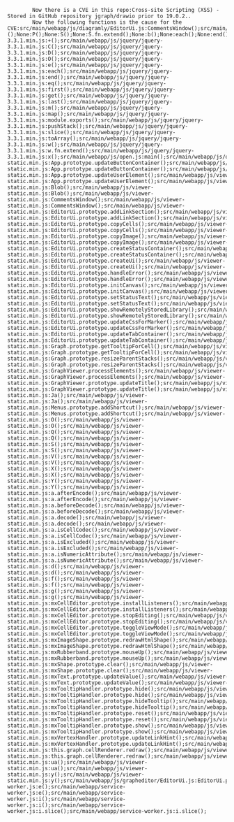 
            Now there is a CVE in this repo:Cross-site Scripting (XSS) - Stored in GitHub repository jgraph/drawio prior to 19.0.2..
            Now the following functions is the cause for the CVE:src/main/webapp/js/diagramly/EditorUi.js:CommentsWindow();src/main/webapp/js/diagramly/EditorUi.js:CommentsWindow();src/main/webapp/js/diagramly/EditorUi.js:EditorUi.prototype.addLinkSection();src/main/webapp/js/diagramly/EditorUi.js:EditorUi.prototype.addLinkSection();src/main/webapp/js/diagramly/EditorUi.js:EditorUi.prototype.copyCells();src/main/webapp/js/diagramly/EditorUi.js:EditorUi.prototype.copyCells();src/main/webapp/js/diagramly/EditorUi.js:EditorUi.prototype.handleError();src/main/webapp/js/diagramly/EditorUi.js:EditorUi.prototype.handleError();src/main/webapp/js/diagramly/EditorUi.js:EditorUi.prototype.showRemotelyStoredLibrary();src/main/webapp/js/diagramly/EditorUi.js:EditorUi.prototype.showRemotelyStoredLibrary();src/main/webapp/js/diagramly/EditorUi.js:addComment();src/main/webapp/js/diagramly/EditorUi.js:addComment();src/main/webapp/js/diagramly/EditorUi.js:doToggle();src/main/webapp/js/diagramly/EditorUi.js:doToggle();src/main/webapp/js/diagramly/EditorUi.js:editComment();src/main/webapp/js/diagramly/EditorUi.js:editComment();src/main/webapp/js/diagramly/EditorUi.js:fillUsersSelect();src/main/webapp/js/diagramly/EditorUi.js:fillUsersSelect();src/main/webapp/js/diagramly/EditorUi.js:toggleResolve();src/main/webapp/js/diagramly/EditorUi.js:toggleResolve();src/main/webapp/js/diagramly/EditorUi.js:updateLinkColor();src/main/webapp/js/diagramly/EditorUi.js:updateLinkColor();src/main/webapp/js/diagramly/EditorUi.js:writeCommentDate();src/main/webapp/js/diagramly/EditorUi.js:writeCommentDate();src/main/webapp/js/onedrive/mxODPicker.js:renderBreadcrumb();src/main/webapp/js/onedrive/mxODPicker.js:renderBreadcrumb();src/main/webapp/js/onedrive/mxODPicker.js:renderFile();src/main/webapp/js/onedrive/mxODPicker.js:renderFile();src/main/webapp/js/onedrive/mxODPicker.js:showRenderMsg();src/main/webapp/js/onedrive/mxODPicker.js:showRenderMsg();src/main/webapp/js/diagramly/App.js:App.prototype.descriptorChanged();src/main/webapp/js/diagramly/App.js:App.prototype.descriptorChanged();src/main/webapp/js/diagramly/App.js:App.prototype.updateUserElement();src/main/webapp/js/diagramly/App.js:App.prototype.updateUserElement();src/main/webapp/js/grapheditor/Format.js:BaseFormatPanel.prototype.createColorOption();src/main/webapp/js/grapheditor/Format.js:BaseFormatPanel.prototype.createColorOption();src/main/webapp/js/grapheditor/Format.js:Format.prototype.clear();src/main/webapp/js/grapheditor/Format.js:Format.prototype.clear();src/main/webapp/js/grapheditor/Format.js:StyleFormatPanel.prototype.addEffects();src/main/webapp/js/grapheditor/Format.js:StyleFormatPanel.prototype.addEffects();src/main/webapp/js/grapheditor/Format.js:apply();src/main/webapp/js/grapheditor/Format.js:apply();src/main/webapp/plugins/tags.js:HiddenTagsWindow();src/main/webapp/plugins/tags.js:HiddenTagsWindow();src/main/webapp/plugins/tags.js:updateSelectedTags();src/main/webapp/plugins/tags.js:updateSelectedTags();src/main/webapp/js/diagramly/sidebar/Sidebar.js:Sidebar.prototype.initPalettes();src/main/webapp/js/diagramly/sidebar/Sidebar.js:Sidebar.prototype.initPalettes();src/main/webapp/js/diagramly/Minimal.js:App.prototype.updateButtonContainer();src/main/webapp/js/diagramly/Minimal.js:App.prototype.updateButtonContainer();src/main/webapp/js/diagramly/Minimal.js:App.prototype.updateUserElement();src/main/webapp/js/diagramly/Minimal.js:App.prototype.updateUserElement();src/main/webapp/js/diagramly/Minimal.js:addMenu();src/main/webapp/js/diagramly/Minimal.js:addMenu();src/main/webapp/js/diagramly/Minimal.js:updatePageName();src/main/webapp/js/diagramly/Minimal.js:updatePageName();None:+();None:P();None:S();None:S.fn.extend();None:b();None:each();None:end();None:eq();None:even();None:first();None:g();None:get();None:j();None:last();None:m();None:map();None:module.exports();None:odd();None:p();None:pushStack();None:slice();None:toArray();None:w();None:x();src/main/webapp/plugins/props.js:cellClicked();src/main/webapp/plugins/props.js:cellClicked();src/main/webapp/js/grapheditor/Sidebar.js:Sidebar.prototype.createTooltip();src/main/webapp/js/grapheditor/Sidebar.js:Sidebar.prototype.createTooltip();src/main/webapp/js/grapheditor/Sidebar.js:Sidebar.prototype.refresh();src/main/webapp/js/grapheditor/Sidebar.js:Sidebar.prototype.refresh();src/main/webapp/js/integrate.min.js:A();src/main/webapp/js/integrate.min.js:A();src/main/webapp/js/integrate.min.js:A();src/main/webapp/js/integrate.min.js:A();src/main/webapp/js/integrate.min.js:A();src/main/webapp/js/integrate.min.js:A();src/main/webapp/js/integrate.min.js:App.prototype.descriptorChanged();src/main/webapp/js/integrate.min.js:App.prototype.descriptorChanged();src/main/webapp/js/integrate.min.js:App.prototype.updateButtonContainer();src/main/webapp/js/integrate.min.js:App.prototype.updateButtonContainer();src/main/webapp/js/integrate.min.js:App.prototype.updateUserElement();src/main/webapp/js/integrate.min.js:App.prototype.updateUserElement();src/main/webapp/js/integrate.min.js:AspectDialog.prototype.createPageItem();src/main/webapp/js/integrate.min.js:AspectDialog.prototype.createPageItem();src/main/webapp/js/integrate.min.js:B();src/main/webapp/js/integrate.min.js:B();src/main/webapp/js/integrate.min.js:BaseFormatPanel.prototype.createColorOption();src/main/webapp/js/integrate.min.js:BaseFormatPanel.prototype.createColorOption();src/main/webapp/js/integrate.min.js:Blob();src/main/webapp/js/integrate.min.js:Blob();src/main/webapp/js/integrate.min.js:C();src/main/webapp/js/integrate.min.js:C();src/main/webapp/js/integrate.min.js:C();src/main/webapp/js/integrate.min.js:C();src/main/webapp/js/integrate.min.js:CommentsWindow();src/main/webapp/js/integrate.min.js:CommentsWindow();src/main/webapp/js/integrate.min.js:D();src/main/webapp/js/integrate.min.js:D();src/main/webapp/js/integrate.min.js:DraftDialog();src/main/webapp/js/integrate.min.js:DraftDialog();src/main/webapp/js/integrate.min.js:E();src/main/webapp/js/integrate.min.js:E();src/main/webapp/js/integrate.min.js:Editor.isDarkMode();src/main/webapp/js/integrate.min.js:Editor.isDarkMode();src/main/webapp/js/integrate.min.js:EditorUi.prototype.addLinkSection();src/main/webapp/js/integrate.min.js:EditorUi.prototype.addLinkSection();src/main/webapp/js/integrate.min.js:EditorUi.prototype.copyCells();src/main/webapp/js/integrate.min.js:EditorUi.prototype.copyCells();src/main/webapp/js/integrate.min.js:EditorUi.prototype.copyImage();src/main/webapp/js/integrate.min.js:EditorUi.prototype.copyImage();src/main/webapp/js/integrate.min.js:EditorUi.prototype.createKeyHandler();src/main/webapp/js/integrate.min.js:EditorUi.prototype.createKeyHandler();src/main/webapp/js/integrate.min.js:EditorUi.prototype.createShapePicker();src/main/webapp/js/integrate.min.js:EditorUi.prototype.createShapePicker();src/main/webapp/js/integrate.min.js:EditorUi.prototype.createStatusContainer();src/main/webapp/js/integrate.min.js:EditorUi.prototype.createStatusContainer();src/main/webapp/js/integrate.min.js:EditorUi.prototype.createUi();src/main/webapp/js/integrate.min.js:EditorUi.prototype.createUi();src/main/webapp/js/integrate.min.js:EditorUi.prototype.handleError();src/main/webapp/js/integrate.min.js:EditorUi.prototype.handleError();src/main/webapp/js/integrate.min.js:EditorUi.prototype.initCanvas();src/main/webapp/js/integrate.min.js:EditorUi.prototype.initCanvas();src/main/webapp/js/integrate.min.js:EditorUi.prototype.initSelectionState();src/main/webapp/js/integrate.min.js:EditorUi.prototype.initSelectionState();src/main/webapp/js/integrate.min.js:EditorUi.prototype.setStatusText();src/main/webapp/js/integrate.min.js:EditorUi.prototype.setStatusText();src/main/webapp/js/integrate.min.js:EditorUi.prototype.showRemotelyStoredLibrary();src/main/webapp/js/integrate.min.js:EditorUi.prototype.showRemotelyStoredLibrary();src/main/webapp/js/integrate.min.js:EditorUi.prototype.updateCssForMarker();src/main/webapp/js/integrate.min.js:EditorUi.prototype.updateCssForMarker();src/main/webapp/js/integrate.min.js:EditorUi.prototype.updateTabContainer();src/main/webapp/js/integrate.min.js:EditorUi.prototype.updateTabContainer();src/main/webapp/js/integrate.min.js:F();src/main/webapp/js/integrate.min.js:F();src/main/webapp/js/integrate.min.js:F();src/main/webapp/js/integrate.min.js:F();src/main/webapp/js/integrate.min.js:Fa();src/main/webapp/js/integrate.min.js:Fa();src/main/webapp/js/integrate.min.js:Format.prototype.clear();src/main/webapp/js/integrate.min.js:Format.prototype.clear();src/main/webapp/js/integrate.min.js:Format.prototype.init();src/main/webapp/js/integrate.min.js:Format.prototype.init();src/main/webapp/js/integrate.min.js:Format.prototype.refresh();src/main/webapp/js/integrate.min.js:Format.prototype.refresh();src/main/webapp/js/integrate.min.js:FreehandWindow();src/main/webapp/js/integrate.min.js:FreehandWindow();src/main/webapp/js/integrate.min.js:Graph.prototype.createTagsDialog();src/main/webapp/js/integrate.min.js:Graph.prototype.createTagsDialog();src/main/webapp/js/integrate.min.js:Graph.prototype.getTooltipForCell();src/main/webapp/js/integrate.min.js:Graph.prototype.getTooltipForCell();src/main/webapp/js/integrate.min.js:Graph.prototype.resizeParentStacks();src/main/webapp/js/integrate.min.js:Graph.prototype.resizeParentStacks();src/main/webapp/js/integrate.min.js:H();src/main/webapp/js/integrate.min.js:H();src/main/webapp/js/integrate.min.js:J();src/main/webapp/js/integrate.min.js:J();src/main/webapp/js/integrate.min.js:Menus.prototype.addInsertTableItem();src/main/webapp/js/integrate.min.js:Menus.prototype.addInsertTableItem();src/main/webapp/js/integrate.min.js:Menus.prototype.addShortcut();src/main/webapp/js/integrate.min.js:Menus.prototype.addShortcut();src/main/webapp/js/integrate.min.js:P();src/main/webapp/js/integrate.min.js:P();src/main/webapp/js/integrate.min.js:P();src/main/webapp/js/integrate.min.js:P();src/main/webapp/js/integrate.min.js:P();src/main/webapp/js/integrate.min.js:P();src/main/webapp/js/integrate.min.js:PluginsDialog();src/main/webapp/js/integrate.min.js:PluginsDialog();src/main/webapp/js/integrate.min.js:Q();src/main/webapp/js/integrate.min.js:Q();src/main/webapp/js/integrate.min.js:Q();src/main/webapp/js/integrate.min.js:Q();src/main/webapp/js/integrate.min.js:R();src/main/webapp/js/integrate.min.js:R();src/main/webapp/js/integrate.min.js:S();src/main/webapp/js/integrate.min.js:S();src/main/webapp/js/integrate.min.js:S();src/main/webapp/js/integrate.min.js:S();src/main/webapp/js/integrate.min.js:S.getModel();src/main/webapp/js/integrate.min.js:S.getModel();src/main/webapp/js/integrate.min.js:Sidebar.prototype.initPalettes();src/main/webapp/js/integrate.min.js:Sidebar.prototype.initPalettes();src/main/webapp/js/integrate.min.js:Sidebar.prototype.refresh();src/main/webapp/js/integrate.min.js:Sidebar.prototype.refresh();src/main/webapp/js/integrate.min.js:StyleFormatPanel.prototype.addEffects();src/main/webapp/js/integrate.min.js:StyleFormatPanel.prototype.addEffects();src/main/webapp/js/integrate.min.js:Toolbar.prototype.addDropDownArrow();src/main/webapp/js/integrate.min.js:Toolbar.prototype.addDropDownArrow();src/main/webapp/js/integrate.min.js:Toolbar.prototype.createTextToolbar();src/main/webapp/js/integrate.min.js:Toolbar.prototype.createTextToolbar();src/main/webapp/js/integrate.min.js:Toolbar.prototype.setFontName();src/main/webapp/js/integrate.min.js:Toolbar.prototype.setFontName();src/main/webapp/js/integrate.min.js:Toolbar.prototype.setFontSize();src/main/webapp/js/integrate.min.js:Toolbar.prototype.setFontSize();src/main/webapp/js/integrate.min.js:V();src/main/webapp/js/integrate.min.js:V();src/main/webapp/js/integrate.min.js:W();src/main/webapp/js/integrate.min.js:W();src/main/webapp/js/integrate.min.js:a.afterEncode();src/main/webapp/js/integrate.min.js:a.afterEncode();src/main/webapp/js/integrate.min.js:a.beforeDecode();src/main/webapp/js/integrate.min.js:a.beforeDecode();src/main/webapp/js/integrate.min.js:a.decode();src/main/webapp/js/integrate.min.js:a.decode();src/main/webapp/js/integrate.min.js:a.isCellCodec();src/main/webapp/js/integrate.min.js:a.isCellCodec();src/main/webapp/js/integrate.min.js:a.isExcluded();src/main/webapp/js/integrate.min.js:a.isExcluded();src/main/webapp/js/integrate.min.js:a.isNumericAttribute();src/main/webapp/js/integrate.min.js:a.isNumericAttribute();src/main/webapp/js/integrate.min.js:aa();src/main/webapp/js/integrate.min.js:aa();src/main/webapp/js/integrate.min.js:b();src/main/webapp/js/integrate.min.js:b();src/main/webapp/js/integrate.min.js:b.beforeDecode();src/main/webapp/js/integrate.min.js:b.beforeDecode();src/main/webapp/js/integrate.min.js:b.getResource();src/main/webapp/js/integrate.min.js:b.getResource();src/main/webapp/js/integrate.min.js:c();src/main/webapp/js/integrate.min.js:c();src/main/webapp/js/integrate.min.js:ca();src/main/webapp/js/integrate.min.js:ca();src/main/webapp/js/integrate.min.js:e();src/main/webapp/js/integrate.min.js:e();src/main/webapp/js/integrate.min.js:e();src/main/webapp/js/integrate.min.js:e();src/main/webapp/js/integrate.min.js:ea();src/main/webapp/js/integrate.min.js:ea();src/main/webapp/js/integrate.min.js:g();src/main/webapp/js/integrate.min.js:g();src/main/webapp/js/integrate.min.js:ha.getAttribute();src/main/webapp/js/integrate.min.js:ha.getAttribute();src/main/webapp/js/integrate.min.js:ha.getAttribute();src/main/webapp/js/integrate.min.js:ha.getAttribute();src/main/webapp/js/integrate.min.js:ja();src/main/webapp/js/integrate.min.js:ja();src/main/webapp/js/integrate.min.js:ma();src/main/webapp/js/integrate.min.js:ma();src/main/webapp/js/integrate.min.js:mxCellEditor.prototype.installListeners();src/main/webapp/js/integrate.min.js:mxCellEditor.prototype.installListeners();src/main/webapp/js/integrate.min.js:mxCellEditor.prototype.stopEditing();src/main/webapp/js/integrate.min.js:mxCellEditor.prototype.stopEditing();src/main/webapp/js/integrate.min.js:mxCellEditor.prototype.toggleViewMode();src/main/webapp/js/integrate.min.js:mxCellEditor.prototype.toggleViewMode();src/main/webapp/js/integrate.min.js:mxImageShape.prototype.redrawHtmlShape();src/main/webapp/js/integrate.min.js:mxImageShape.prototype.redrawHtmlShape();src/main/webapp/js/integrate.min.js:mxShape.prototype.clear();src/main/webapp/js/integrate.min.js:mxShape.prototype.clear();src/main/webapp/js/integrate.min.js:mxText.prototype.redraw();src/main/webapp/js/integrate.min.js:mxText.prototype.redraw();src/main/webapp/js/integrate.min.js:mxText.prototype.updateValue();src/main/webapp/js/integrate.min.js:mxText.prototype.updateValue();src/main/webapp/js/integrate.min.js:mxTooltipHandler.prototype.hide();src/main/webapp/js/integrate.min.js:mxTooltipHandler.prototype.hide();src/main/webapp/js/integrate.min.js:mxTooltipHandler.prototype.hideTooltip();src/main/webapp/js/integrate.min.js:mxTooltipHandler.prototype.hideTooltip();src/main/webapp/js/integrate.min.js:mxTooltipHandler.prototype.reset();src/main/webapp/js/integrate.min.js:mxTooltipHandler.prototype.reset();src/main/webapp/js/integrate.min.js:mxTooltipHandler.prototype.show();src/main/webapp/js/integrate.min.js:mxTooltipHandler.prototype.show();src/main/webapp/js/integrate.min.js:mxVertexHandler.prototype.updateLinkHint();src/main/webapp/js/integrate.min.js:mxVertexHandler.prototype.updateLinkHint();src/main/webapp/js/integrate.min.js:n();src/main/webapp/js/integrate.min.js:n();src/main/webapp/js/integrate.min.js:p();src/main/webapp/js/integrate.min.js:p();src/main/webapp/js/integrate.min.js:q();src/main/webapp/js/integrate.min.js:q();src/main/webapp/js/integrate.min.js:q();src/main/webapp/js/integrate.min.js:q();src/main/webapp/js/integrate.min.js:sa();src/main/webapp/js/integrate.min.js:sa();src/main/webapp/js/integrate.min.js:t();src/main/webapp/js/integrate.min.js:t();src/main/webapp/js/integrate.min.js:ta();src/main/webapp/js/integrate.min.js:ta();src/main/webapp/js/integrate.min.js:ta();src/main/webapp/js/integrate.min.js:ta();src/main/webapp/js/integrate.min.js:this.graph.cellRenderer.redraw();src/main/webapp/js/integrate.min.js:this.graph.cellRenderer.redraw();src/main/webapp/js/integrate.min.js:this.init();src/main/webapp/js/integrate.min.js:this.init();src/main/webapp/js/integrate.min.js:ya();src/main/webapp/js/integrate.min.js:ya();src/main/webapp/plugins/tickets.js:configure();src/main/webapp/plugins/tickets.js:configure();src/main/webapp/js/diagramly/Dialogs.js:AspectDialog.prototype.createPageItem();src/main/webapp/js/diagramly/Dialogs.js:AspectDialog.prototype.createPageItem();src/main/webapp/js/diagramly/Dialogs.js:DraftDialog();src/main/webapp/js/diagramly/Dialogs.js:DraftDialog();src/main/webapp/js/diagramly/Dialogs.js:Editor.isDarkMode();src/main/webapp/js/diagramly/Dialogs.js:Editor.isDarkMode();src/main/webapp/js/diagramly/Dialogs.js:FreehandWindow();src/main/webapp/js/diagramly/Dialogs.js:FreehandWindow();src/main/webapp/js/diagramly/Dialogs.js:PluginsDialog();src/main/webapp/js/diagramly/Dialogs.js:PluginsDialog();src/main/webapp/js/diagramly/Dialogs.js:addEntryHandler();src/main/webapp/js/diagramly/Dialogs.js:addEntryHandler();src/main/webapp/js/diagramly/Dialogs.js:callback2();src/main/webapp/js/diagramly/Dialogs.js:callback2();src/main/webapp/js/diagramly/Dialogs.js:doSearch();src/main/webapp/js/diagramly/Dialogs.js:doSearch();src/main/webapp/js/diagramly/Dialogs.js:editorUi.getResource();src/main/webapp/js/diagramly/Dialogs.js:editorUi.getResource();src/main/webapp/js/diagramly/Dialogs.js:fillDiagramsList();src/main/webapp/js/diagramly/Dialogs.js:fillDiagramsList();src/main/webapp/js/diagramly/Dialogs.js:filterTemplates();src/main/webapp/js/diagramly/Dialogs.js:filterTemplates();src/main/webapp/js/diagramly/Dialogs.js:getExtTemplates();src/main/webapp/js/diagramly/Dialogs.js:getExtTemplates();src/main/webapp/js/diagramly/Dialogs.js:getRecentDocs();src/main/webapp/js/diagramly/Dialogs.js:getRecentDocs();src/main/webapp/js/diagramly/Dialogs.js:initUi();src/main/webapp/js/diagramly/Dialogs.js:initUi();src/main/webapp/js/diagramly/Dialogs.js:itemClicked();src/main/webapp/js/diagramly/Dialogs.js:itemClicked();src/main/webapp/js/diagramly/Dialogs.js:node.getAttribute();src/main/webapp/js/diagramly/Dialogs.js:node.getAttribute();src/main/webapp/js/diagramly/Dialogs.js:refresh();src/main/webapp/js/diagramly/Dialogs.js:refresh();src/main/webapp/js/diagramly/Dialogs.js:search();src/main/webapp/js/diagramly/Dialogs.js:search();src/main/webapp/js/diagramly/Dialogs.js:startEditing();src/main/webapp/js/diagramly/Dialogs.js:startEditing();src/main/webapp/js/diagramly/Dialogs.js:this.init();src/main/webapp/js/diagramly/Dialogs.js:this.init();src/main/webapp/js/diagramly/Dialogs.js:updateGraph();src/main/webapp/js/diagramly/Dialogs.js:updateGraph();src/main/webapp/js/diagramly/Dialogs.js:updateLabel();src/main/webapp/js/diagramly/Dialogs.js:updateLabel();src/main/webapp/js/grapheditor/Toolbar.js:Toolbar.prototype.createTextToolbar();src/main/webapp/js/grapheditor/Toolbar.js:Toolbar.prototype.createTextToolbar();src/main/webapp/js/grapheditor/Toolbar.js:Toolbar.prototype.setFontName();src/main/webapp/js/grapheditor/Toolbar.js:Toolbar.prototype.setFontName();src/main/webapp/js/grapheditor/Toolbar.js:Toolbar.prototype.setFontSize();src/main/webapp/js/grapheditor/Toolbar.js:Toolbar.prototype.setFontSize();src/main/webapp/js/viewer.min.js:App.prototype.updateButtonContainer();src/main/webapp/js/viewer.min.js:App.prototype.updateButtonContainer();src/main/webapp/js/viewer.min.js:App.prototype.updateUserElement();src/main/webapp/js/viewer.min.js:App.prototype.updateUserElement();src/main/webapp/js/viewer.min.js:Blob();src/main/webapp/js/viewer.min.js:Blob();src/main/webapp/js/viewer.min.js:CommentsWindow();src/main/webapp/js/viewer.min.js:CommentsWindow();src/main/webapp/js/viewer.min.js:EditorUi.prototype.addLinkSection();src/main/webapp/js/viewer.min.js:EditorUi.prototype.addLinkSection();src/main/webapp/js/viewer.min.js:EditorUi.prototype.copyCells();src/main/webapp/js/viewer.min.js:EditorUi.prototype.copyCells();src/main/webapp/js/viewer.min.js:EditorUi.prototype.copyImage();src/main/webapp/js/viewer.min.js:EditorUi.prototype.copyImage();src/main/webapp/js/viewer.min.js:EditorUi.prototype.createStatusContainer();src/main/webapp/js/viewer.min.js:EditorUi.prototype.createStatusContainer();src/main/webapp/js/viewer.min.js:EditorUi.prototype.createUi();src/main/webapp/js/viewer.min.js:EditorUi.prototype.createUi();src/main/webapp/js/viewer.min.js:EditorUi.prototype.handleError();src/main/webapp/js/viewer.min.js:EditorUi.prototype.handleError();src/main/webapp/js/viewer.min.js:EditorUi.prototype.initCanvas();src/main/webapp/js/viewer.min.js:EditorUi.prototype.initCanvas();src/main/webapp/js/viewer.min.js:EditorUi.prototype.setStatusText();src/main/webapp/js/viewer.min.js:EditorUi.prototype.setStatusText();src/main/webapp/js/viewer.min.js:EditorUi.prototype.showRemotelyStoredLibrary();src/main/webapp/js/viewer.min.js:EditorUi.prototype.showRemotelyStoredLibrary();src/main/webapp/js/viewer.min.js:EditorUi.prototype.updateCssForMarker();src/main/webapp/js/viewer.min.js:EditorUi.prototype.updateCssForMarker();src/main/webapp/js/viewer.min.js:EditorUi.prototype.updateTabContainer();src/main/webapp/js/viewer.min.js:EditorUi.prototype.updateTabContainer();src/main/webapp/js/viewer.min.js:Graph.prototype.getTooltipForCell();src/main/webapp/js/viewer.min.js:Graph.prototype.getTooltipForCell();src/main/webapp/js/viewer.min.js:Graph.prototype.resizeParentStacks();src/main/webapp/js/viewer.min.js:Graph.prototype.resizeParentStacks();src/main/webapp/js/viewer.min.js:GraphViewer.processElements();src/main/webapp/js/viewer.min.js:GraphViewer.processElements();src/main/webapp/js/viewer.min.js:GraphViewer.prototype.updateTitle();src/main/webapp/js/viewer.min.js:GraphViewer.prototype.updateTitle();src/main/webapp/js/viewer.min.js:Ja();src/main/webapp/js/viewer.min.js:Ja();src/main/webapp/js/viewer.min.js:Menus.prototype.addShortcut();src/main/webapp/js/viewer.min.js:Menus.prototype.addShortcut();src/main/webapp/js/viewer.min.js:O();src/main/webapp/js/viewer.min.js:O();src/main/webapp/js/viewer.min.js:Q();src/main/webapp/js/viewer.min.js:Q();src/main/webapp/js/viewer.min.js:S();src/main/webapp/js/viewer.min.js:S();src/main/webapp/js/viewer.min.js:V();src/main/webapp/js/viewer.min.js:V();src/main/webapp/js/viewer.min.js:X();src/main/webapp/js/viewer.min.js:X();src/main/webapp/js/viewer.min.js:Y();src/main/webapp/js/viewer.min.js:Y();src/main/webapp/js/viewer.min.js:a.afterEncode();src/main/webapp/js/viewer.min.js:a.afterEncode();src/main/webapp/js/viewer.min.js:a.beforeDecode();src/main/webapp/js/viewer.min.js:a.beforeDecode();src/main/webapp/js/viewer.min.js:a.decode();src/main/webapp/js/viewer.min.js:a.decode();src/main/webapp/js/viewer.min.js:a.isCellCodec();src/main/webapp/js/viewer.min.js:a.isCellCodec();src/main/webapp/js/viewer.min.js:a.isExcluded();src/main/webapp/js/viewer.min.js:a.isExcluded();src/main/webapp/js/viewer.min.js:a.isNumericAttribute();src/main/webapp/js/viewer.min.js:a.isNumericAttribute();src/main/webapp/js/viewer.min.js:d();src/main/webapp/js/viewer.min.js:d();src/main/webapp/js/viewer.min.js:f();src/main/webapp/js/viewer.min.js:f();src/main/webapp/js/viewer.min.js:g();src/main/webapp/js/viewer.min.js:g();src/main/webapp/js/viewer.min.js:mxCellEditor.prototype.installListeners();src/main/webapp/js/viewer.min.js:mxCellEditor.prototype.installListeners();src/main/webapp/js/viewer.min.js:mxCellEditor.prototype.stopEditing();src/main/webapp/js/viewer.min.js:mxCellEditor.prototype.stopEditing();src/main/webapp/js/viewer.min.js:mxCellEditor.prototype.toggleViewMode();src/main/webapp/js/viewer.min.js:mxCellEditor.prototype.toggleViewMode();src/main/webapp/js/viewer.min.js:mxImageShape.prototype.redrawHtmlShape();src/main/webapp/js/viewer.min.js:mxImageShape.prototype.redrawHtmlShape();src/main/webapp/js/viewer.min.js:mxRubberband.prototype.mouseUp();src/main/webapp/js/viewer.min.js:mxRubberband.prototype.mouseUp();src/main/webapp/js/viewer.min.js:mxShape.prototype.clear();src/main/webapp/js/viewer.min.js:mxShape.prototype.clear();src/main/webapp/js/viewer.min.js:mxText.prototype.updateValue();src/main/webapp/js/viewer.min.js:mxText.prototype.updateValue();src/main/webapp/js/viewer.min.js:mxTooltipHandler.prototype.hide();src/main/webapp/js/viewer.min.js:mxTooltipHandler.prototype.hide();src/main/webapp/js/viewer.min.js:mxTooltipHandler.prototype.hideTooltip();src/main/webapp/js/viewer.min.js:mxTooltipHandler.prototype.hideTooltip();src/main/webapp/js/viewer.min.js:mxTooltipHandler.prototype.reset();src/main/webapp/js/viewer.min.js:mxTooltipHandler.prototype.reset();src/main/webapp/js/viewer.min.js:mxTooltipHandler.prototype.show();src/main/webapp/js/viewer.min.js:mxTooltipHandler.prototype.show();src/main/webapp/js/viewer.min.js:mxVertexHandler.prototype.updateLinkHint();src/main/webapp/js/viewer.min.js:mxVertexHandler.prototype.updateLinkHint();src/main/webapp/js/viewer.min.js:this.graph.cellRenderer.redraw();src/main/webapp/js/viewer.min.js:this.graph.cellRenderer.redraw();src/main/webapp/js/viewer.min.js:ua();src/main/webapp/js/viewer.min.js:ua();src/main/webapp/js/viewer.min.js:y();src/main/webapp/js/viewer.min.js:y();src/main/webapp/js/app.min.js:A();src/main/webapp/js/app.min.js:A();src/main/webapp/js/app.min.js:Aa();src/main/webapp/js/app.min.js:Aa();src/main/webapp/js/app.min.js:App.prototype.descriptorChanged();src/main/webapp/js/app.min.js:App.prototype.descriptorChanged();src/main/webapp/js/app.min.js:App.prototype.updateButtonContainer();src/main/webapp/js/app.min.js:App.prototype.updateButtonContainer();src/main/webapp/js/app.min.js:App.prototype.updateUserElement();src/main/webapp/js/app.min.js:App.prototype.updateUserElement();src/main/webapp/js/app.min.js:AspectDialog.prototype.createPageItem();src/main/webapp/js/app.min.js:AspectDialog.prototype.createPageItem();src/main/webapp/js/app.min.js:B();src/main/webapp/js/app.min.js:B();src/main/webapp/js/app.min.js:B();src/main/webapp/js/app.min.js:B();src/main/webapp/js/app.min.js:B();src/main/webapp/js/app.min.js:B();src/main/webapp/js/app.min.js:BaseFormatPanel.prototype.createColorOption();src/main/webapp/js/app.min.js:BaseFormatPanel.prototype.createColorOption();src/main/webapp/js/app.min.js:Blob();src/main/webapp/js/app.min.js:Blob();src/main/webapp/js/app.min.js:C();src/main/webapp/js/app.min.js:C();src/main/webapp/js/app.min.js:C();src/main/webapp/js/app.min.js:C();src/main/webapp/js/app.min.js:CommentsWindow();src/main/webapp/js/app.min.js:CommentsWindow();src/main/webapp/js/app.min.js:D();src/main/webapp/js/app.min.js:D();src/main/webapp/js/app.min.js:D();src/main/webapp/js/app.min.js:D();src/main/webapp/js/app.min.js:DraftDialog();src/main/webapp/js/app.min.js:DraftDialog();src/main/webapp/js/app.min.js:E();src/main/webapp/js/app.min.js:E();src/main/webapp/js/app.min.js:Editor.isDarkMode();src/main/webapp/js/app.min.js:Editor.isDarkMode();src/main/webapp/js/app.min.js:EditorUi.prototype.addLinkSection();src/main/webapp/js/app.min.js:EditorUi.prototype.addLinkSection();src/main/webapp/js/app.min.js:EditorUi.prototype.copyCells();src/main/webapp/js/app.min.js:EditorUi.prototype.copyCells();src/main/webapp/js/app.min.js:EditorUi.prototype.copyImage();src/main/webapp/js/app.min.js:EditorUi.prototype.copyImage();src/main/webapp/js/app.min.js:EditorUi.prototype.createKeyHandler();src/main/webapp/js/app.min.js:EditorUi.prototype.createKeyHandler();src/main/webapp/js/app.min.js:EditorUi.prototype.createShapePicker();src/main/webapp/js/app.min.js:EditorUi.prototype.createShapePicker();src/main/webapp/js/app.min.js:EditorUi.prototype.createStatusContainer();src/main/webapp/js/app.min.js:EditorUi.prototype.createStatusContainer();src/main/webapp/js/app.min.js:EditorUi.prototype.createUi();src/main/webapp/js/app.min.js:EditorUi.prototype.createUi();src/main/webapp/js/app.min.js:EditorUi.prototype.handleError();src/main/webapp/js/app.min.js:EditorUi.prototype.handleError();src/main/webapp/js/app.min.js:EditorUi.prototype.initCanvas();src/main/webapp/js/app.min.js:EditorUi.prototype.initCanvas();src/main/webapp/js/app.min.js:EditorUi.prototype.initSelectionState();src/main/webapp/js/app.min.js:EditorUi.prototype.initSelectionState();src/main/webapp/js/app.min.js:EditorUi.prototype.setStatusText();src/main/webapp/js/app.min.js:EditorUi.prototype.setStatusText();src/main/webapp/js/app.min.js:EditorUi.prototype.showRemotelyStoredLibrary();src/main/webapp/js/app.min.js:EditorUi.prototype.showRemotelyStoredLibrary();src/main/webapp/js/app.min.js:EditorUi.prototype.updateCssForMarker();src/main/webapp/js/app.min.js:EditorUi.prototype.updateCssForMarker();src/main/webapp/js/app.min.js:EditorUi.prototype.updateTabContainer();src/main/webapp/js/app.min.js:EditorUi.prototype.updateTabContainer();src/main/webapp/js/app.min.js:F();src/main/webapp/js/app.min.js:F();src/main/webapp/js/app.min.js:F();src/main/webapp/js/app.min.js:F();src/main/webapp/js/app.min.js:Format.prototype.clear();src/main/webapp/js/app.min.js:Format.prototype.clear();src/main/webapp/js/app.min.js:Format.prototype.init();src/main/webapp/js/app.min.js:Format.prototype.init();src/main/webapp/js/app.min.js:Format.prototype.refresh();src/main/webapp/js/app.min.js:Format.prototype.refresh();src/main/webapp/js/app.min.js:FreehandWindow();src/main/webapp/js/app.min.js:FreehandWindow();src/main/webapp/js/app.min.js:G();src/main/webapp/js/app.min.js:G();src/main/webapp/js/app.min.js:Graph.prototype.createTagsDialog();src/main/webapp/js/app.min.js:Graph.prototype.createTagsDialog();src/main/webapp/js/app.min.js:Graph.prototype.getTooltipForCell();src/main/webapp/js/app.min.js:Graph.prototype.getTooltipForCell();src/main/webapp/js/app.min.js:Graph.prototype.resizeParentStacks();src/main/webapp/js/app.min.js:Graph.prototype.resizeParentStacks();src/main/webapp/js/app.min.js:H();src/main/webapp/js/app.min.js:H();src/main/webapp/js/app.min.js:I();src/main/webapp/js/app.min.js:I();src/main/webapp/js/app.min.js:Ia();src/main/webapp/js/app.min.js:Ia();src/main/webapp/js/app.min.js:L();src/main/webapp/js/app.min.js:L();src/main/webapp/js/app.min.js:Menus.prototype.addInsertTableItem();src/main/webapp/js/app.min.js:Menus.prototype.addInsertTableItem();src/main/webapp/js/app.min.js:Menus.prototype.addShortcut();src/main/webapp/js/app.min.js:Menus.prototype.addShortcut();src/main/webapp/js/app.min.js:O();src/main/webapp/js/app.min.js:O();src/main/webapp/js/app.min.js:P();src/main/webapp/js/app.min.js:P();src/main/webapp/js/app.min.js:P();src/main/webapp/js/app.min.js:P();src/main/webapp/js/app.min.js:PluginsDialog();src/main/webapp/js/app.min.js:PluginsDialog();src/main/webapp/js/app.min.js:Q();src/main/webapp/js/app.min.js:Q();src/main/webapp/js/app.min.js:Q();src/main/webapp/js/app.min.js:Q();src/main/webapp/js/app.min.js:Q();src/main/webapp/js/app.min.js:Q();src/main/webapp/js/app.min.js:R();src/main/webapp/js/app.min.js:R();src/main/webapp/js/app.min.js:Sidebar.prototype.initPalettes();src/main/webapp/js/app.min.js:Sidebar.prototype.initPalettes();src/main/webapp/js/app.min.js:Sidebar.prototype.refresh();src/main/webapp/js/app.min.js:Sidebar.prototype.refresh();src/main/webapp/js/app.min.js:StyleFormatPanel.prototype.addEffects();src/main/webapp/js/app.min.js:StyleFormatPanel.prototype.addEffects();src/main/webapp/js/app.min.js:T();src/main/webapp/js/app.min.js:T();src/main/webapp/js/app.min.js:T();src/main/webapp/js/app.min.js:T();src/main/webapp/js/app.min.js:T.getModel();src/main/webapp/js/app.min.js:T.getModel();src/main/webapp/js/app.min.js:Toolbar.prototype.addDropDownArrow();src/main/webapp/js/app.min.js:Toolbar.prototype.addDropDownArrow();src/main/webapp/js/app.min.js:Toolbar.prototype.createTextToolbar();src/main/webapp/js/app.min.js:Toolbar.prototype.createTextToolbar();src/main/webapp/js/app.min.js:Toolbar.prototype.setFontName();src/main/webapp/js/app.min.js:Toolbar.prototype.setFontName();src/main/webapp/js/app.min.js:Toolbar.prototype.setFontSize();src/main/webapp/js/app.min.js:Toolbar.prototype.setFontSize();src/main/webapp/js/app.min.js:V();src/main/webapp/js/app.min.js:V();src/main/webapp/js/app.min.js:W();src/main/webapp/js/app.min.js:W();src/main/webapp/js/app.min.js:a.afterEncode();src/main/webapp/js/app.min.js:a.afterEncode();src/main/webapp/js/app.min.js:a.beforeDecode();src/main/webapp/js/app.min.js:a.beforeDecode();src/main/webapp/js/app.min.js:a.decode();src/main/webapp/js/app.min.js:a.decode();src/main/webapp/js/app.min.js:a.isCellCodec();src/main/webapp/js/app.min.js:a.isCellCodec();src/main/webapp/js/app.min.js:a.isExcluded();src/main/webapp/js/app.min.js:a.isExcluded();src/main/webapp/js/app.min.js:a.isNumericAttribute();src/main/webapp/js/app.min.js:a.isNumericAttribute();src/main/webapp/js/app.min.js:aa();src/main/webapp/js/app.min.js:aa();src/main/webapp/js/app.min.js:b();src/main/webapp/js/app.min.js:b();src/main/webapp/js/app.min.js:b.beforeDecode();src/main/webapp/js/app.min.js:b.beforeDecode();src/main/webapp/js/app.min.js:b.getResource();src/main/webapp/js/app.min.js:b.getResource();src/main/webapp/js/app.min.js:ca();src/main/webapp/js/app.min.js:ca();src/main/webapp/js/app.min.js:d();src/main/webapp/js/app.min.js:d();src/main/webapp/js/app.min.js:da();src/main/webapp/js/app.min.js:da();src/main/webapp/js/app.min.js:da();src/main/webapp/js/app.min.js:da();src/main/webapp/js/app.min.js:fa();src/main/webapp/js/app.min.js:fa();src/main/webapp/js/app.min.js:g();src/main/webapp/js/app.min.js:g();src/main/webapp/js/app.min.js:g();src/main/webapp/js/app.min.js:g();src/main/webapp/js/app.min.js:ia.getAttribute();src/main/webapp/js/app.min.js:ia.getAttribute();src/main/webapp/js/app.min.js:ia.getAttribute();src/main/webapp/js/app.min.js:ia.getAttribute();src/main/webapp/js/app.min.js:k();src/main/webapp/js/app.min.js:k();src/main/webapp/js/app.min.js:m();src/main/webapp/js/app.min.js:m();src/main/webapp/js/app.min.js:ma();src/main/webapp/js/app.min.js:ma();src/main/webapp/js/app.min.js:mxCellEditor.prototype.installListeners();src/main/webapp/js/app.min.js:mxCellEditor.prototype.installListeners();src/main/webapp/js/app.min.js:mxCellEditor.prototype.stopEditing();src/main/webapp/js/app.min.js:mxCellEditor.prototype.stopEditing();src/main/webapp/js/app.min.js:mxCellEditor.prototype.toggleViewMode();src/main/webapp/js/app.min.js:mxCellEditor.prototype.toggleViewMode();src/main/webapp/js/app.min.js:mxImageShape.prototype.redrawHtmlShape();src/main/webapp/js/app.min.js:mxImageShape.prototype.redrawHtmlShape();src/main/webapp/js/app.min.js:mxShape.prototype.clear();src/main/webapp/js/app.min.js:mxShape.prototype.clear();src/main/webapp/js/app.min.js:mxText.prototype.redraw();src/main/webapp/js/app.min.js:mxText.prototype.redraw();src/main/webapp/js/app.min.js:mxText.prototype.updateValue();src/main/webapp/js/app.min.js:mxText.prototype.updateValue();src/main/webapp/js/app.min.js:mxTooltipHandler.prototype.hide();src/main/webapp/js/app.min.js:mxTooltipHandler.prototype.hide();src/main/webapp/js/app.min.js:mxTooltipHandler.prototype.hideTooltip();src/main/webapp/js/app.min.js:mxTooltipHandler.prototype.hideTooltip();src/main/webapp/js/app.min.js:mxTooltipHandler.prototype.reset();src/main/webapp/js/app.min.js:mxTooltipHandler.prototype.reset();src/main/webapp/js/app.min.js:mxTooltipHandler.prototype.show();src/main/webapp/js/app.min.js:mxTooltipHandler.prototype.show();src/main/webapp/js/app.min.js:mxVertexHandler.prototype.updateLinkHint();src/main/webapp/js/app.min.js:mxVertexHandler.prototype.updateLinkHint();src/main/webapp/js/app.min.js:oa();src/main/webapp/js/app.min.js:oa();src/main/webapp/js/app.min.js:q();src/main/webapp/js/app.min.js:q();src/main/webapp/js/app.min.js:sa();src/main/webapp/js/app.min.js:sa();src/main/webapp/js/app.min.js:sa();src/main/webapp/js/app.min.js:sa();src/main/webapp/js/app.min.js:t();src/main/webapp/js/app.min.js:t();src/main/webapp/js/app.min.js:this.graph.cellRenderer.redraw();src/main/webapp/js/app.min.js:this.graph.cellRenderer.redraw();src/main/webapp/js/app.min.js:this.init();src/main/webapp/js/app.min.js:this.init();src/main/webapp/js/app.min.js:u();src/main/webapp/js/app.min.js:u();src/main/webapp/js/app.min.js:u();src/main/webapp/js/app.min.js:u();src/main/webapp/js/app.min.js:v();src/main/webapp/js/app.min.js:v();src/main/webapp/js/jquery/jquery-3.3.1.min.js:+();src/main/webapp/js/jquery/jquery-3.3.1.min.js:C();src/main/webapp/js/jquery/jquery-3.3.1.min.js:D();src/main/webapp/js/jquery/jquery-3.3.1.min.js:O();src/main/webapp/js/jquery/jquery-3.3.1.min.js:e();src/main/webapp/js/jquery/jquery-3.3.1.min.js:each();src/main/webapp/js/jquery/jquery-3.3.1.min.js:end();src/main/webapp/js/jquery/jquery-3.3.1.min.js:eq();src/main/webapp/js/jquery/jquery-3.3.1.min.js:first();src/main/webapp/js/jquery/jquery-3.3.1.min.js:get();src/main/webapp/js/jquery/jquery-3.3.1.min.js:last();src/main/webapp/js/jquery/jquery-3.3.1.min.js:m();src/main/webapp/js/jquery/jquery-3.3.1.min.js:map();src/main/webapp/js/jquery/jquery-3.3.1.min.js:module.exports();src/main/webapp/js/jquery/jquery-3.3.1.min.js:pushStack();src/main/webapp/js/jquery/jquery-3.3.1.min.js:slice();src/main/webapp/js/jquery/jquery-3.3.1.min.js:toArray();src/main/webapp/js/jquery/jquery-3.3.1.min.js:w();src/main/webapp/js/jquery/jquery-3.3.1.min.js:w.fn.extend();src/main/webapp/js/jquery/jquery-3.3.1.min.js:x();src/main/webapp/js/open.js:main();src/main/webapp/js/open.js:main();src/main/webapp/mxgraph/mxClient.js:a.afterEncode();src/main/webapp/mxgraph/mxClient.js:a.afterEncode();src/main/webapp/mxgraph/mxClient.js:a.beforeDecode();src/main/webapp/mxgraph/mxClient.js:a.beforeDecode();src/main/webapp/mxgraph/mxClient.js:a.decode();src/main/webapp/mxgraph/mxClient.js:a.decode();src/main/webapp/mxgraph/mxClient.js:a.isCellCodec();src/main/webapp/mxgraph/mxClient.js:a.isCellCodec();src/main/webapp/mxgraph/mxClient.js:a.isExcluded();src/main/webapp/mxgraph/mxClient.js:a.isExcluded();src/main/webapp/mxgraph/mxClient.js:a.isNumericAttribute();src/main/webapp/mxgraph/mxClient.js:a.isNumericAttribute();src/main/webapp/mxgraph/mxClient.js:clearSelection();src/main/webapp/mxgraph/mxClient.js:clearSelection();src/main/webapp/mxgraph/mxClient.js:createXmlDocument();src/main/webapp/mxgraph/mxClient.js:createXmlDocument();src/main/webapp/mxgraph/mxClient.js:forEach();src/main/webapp/mxgraph/mxClient.js:forEach();src/main/webapp/mxgraph/mxClient.js:getChildNodes();src/main/webapp/mxgraph/mxClient.js:getChildNodes();src/main/webapp/mxgraph/mxClient.js:importNode();src/main/webapp/mxgraph/mxClient.js:importNode();src/main/webapp/mxgraph/mxClient.js:importNodeImplementation();src/main/webapp/mxgraph/mxClient.js:importNodeImplementation();src/main/webapp/mxgraph/mxClient.js:isAncestorNode();src/main/webapp/mxgraph/mxClient.js:isAncestorNode();src/main/webapp/mxgraph/mxClient.js:isNode();src/main/webapp/mxgraph/mxClient.js:isNode();src/main/webapp/mxgraph/mxClient.js:mxCellEditor.prototype.installListeners();src/main/webapp/mxgraph/mxClient.js:mxCellEditor.prototype.installListeners();src/main/webapp/mxgraph/mxClient.js:mxCellEditor.prototype.stopEditing();src/main/webapp/mxgraph/mxClient.js:mxCellEditor.prototype.stopEditing();src/main/webapp/mxgraph/mxClient.js:mxEdgeSegmentHandler.prototype.connect();src/main/webapp/mxgraph/mxClient.js:mxEdgeSegmentHandler.prototype.connect();src/main/webapp/mxgraph/mxClient.js:mxImageShape.prototype.redrawHtmlShape();src/main/webapp/mxgraph/mxClient.js:mxImageShape.prototype.redrawHtmlShape();src/main/webapp/mxgraph/mxClient.js:mxShape.prototype.clear();src/main/webapp/mxgraph/mxClient.js:mxShape.prototype.clear();src/main/webapp/mxgraph/mxClient.js:mxText.prototype.updateValue();src/main/webapp/mxgraph/mxClient.js:mxText.prototype.updateValue();src/main/webapp/mxgraph/mxClient.js:mxTooltipHandler.prototype.hide();src/main/webapp/mxgraph/mxClient.js:mxTooltipHandler.prototype.hide();src/main/webapp/mxgraph/mxClient.js:mxTooltipHandler.prototype.hideTooltip();src/main/webapp/mxgraph/mxClient.js:mxTooltipHandler.prototype.hideTooltip();src/main/webapp/mxgraph/mxClient.js:mxTooltipHandler.prototype.reset();src/main/webapp/mxgraph/mxClient.js:mxTooltipHandler.prototype.reset();src/main/webapp/mxgraph/mxClient.js:mxTooltipHandler.prototype.show();src/main/webapp/mxgraph/mxClient.js:mxTooltipHandler.prototype.show();src/main/webapp/mxgraph/mxClient.js:parseXml();src/main/webapp/mxgraph/mxClient.js:parseXml();src/main/webapp/mxgraph/mxClient.js:remove();src/main/webapp/mxgraph/mxClient.js:remove();src/main/webapp/mxgraph/mxClient.js:this.graph.cellRenderer.redraw();src/main/webapp/mxgraph/mxClient.js:this.graph.cellRenderer.redraw();src/main/webapp/js/diagramly/Editor.js:Graph.prototype.createTagsDialog();src/main/webapp/js/diagramly/Editor.js:Graph.prototype.createTagsDialog();src/main/webapp/js/diagramly/Editor.js:refreshTags();src/main/webapp/js/diagramly/Editor.js:refreshTags();src/main/webapp/js/diagramly/Pages.js:EditorUi.prototype.updateTabContainer();src/main/webapp/js/diagramly/Pages.js:EditorUi.prototype.updateTabContainer();src/main/webapp/js/grapheditor/Graph.js:Graph.prototype.getTooltipForCell();src/main/webapp/js/grapheditor/Graph.js:Graph.prototype.getTooltipForCell();src/main/webapp/js/grapheditor/Graph.js:mxCellEditor.prototype.toggleViewMode();src/main/webapp/js/grapheditor/Graph.js:mxCellEditor.prototype.toggleViewMode();src/main/webapp/js/grapheditor/Graph.js:mxRubberband.prototype.mouseUp();src/main/webapp/js/grapheditor/Graph.js:mxRubberband.prototype.mouseUp();src/main/webapp/js/grapheditor/Graph.js:mxVertexHandler.prototype.updateLinkHint();src/main/webapp/js/grapheditor/Graph.js:mxVertexHandler.prototype.updateLinkHint();src/main/webapp/js/diagramly/GraphViewer.js:GraphViewer.processElements();src/main/webapp/js/diagramly/GraphViewer.js:GraphViewer.processElements();src/main/webapp/js/diagramly/GraphViewer.js:GraphViewer.prototype.updateTitle();src/main/webapp/js/diagramly/GraphViewer.js:GraphViewer.prototype.updateTitle();src/main/webapp/js/viewer-static.min.js:App.prototype.updateButtonContainer();src/main/webapp/js/viewer-static.min.js:App.prototype.updateButtonContainer();src/main/webapp/js/viewer-static.min.js:App.prototype.updateUserElement();src/main/webapp/js/viewer-static.min.js:App.prototype.updateUserElement();src/main/webapp/js/viewer-static.min.js:Blob();src/main/webapp/js/viewer-static.min.js:Blob();src/main/webapp/js/viewer-static.min.js:CommentsWindow();src/main/webapp/js/viewer-static.min.js:CommentsWindow();src/main/webapp/js/viewer-static.min.js:EditorUi.prototype.addLinkSection();src/main/webapp/js/viewer-static.min.js:EditorUi.prototype.addLinkSection();src/main/webapp/js/viewer-static.min.js:EditorUi.prototype.copyCells();src/main/webapp/js/viewer-static.min.js:EditorUi.prototype.copyCells();src/main/webapp/js/viewer-static.min.js:EditorUi.prototype.copyImage();src/main/webapp/js/viewer-static.min.js:EditorUi.prototype.copyImage();src/main/webapp/js/viewer-static.min.js:EditorUi.prototype.createStatusContainer();src/main/webapp/js/viewer-static.min.js:EditorUi.prototype.createStatusContainer();src/main/webapp/js/viewer-static.min.js:EditorUi.prototype.createUi();src/main/webapp/js/viewer-static.min.js:EditorUi.prototype.createUi();src/main/webapp/js/viewer-static.min.js:EditorUi.prototype.handleError();src/main/webapp/js/viewer-static.min.js:EditorUi.prototype.handleError();src/main/webapp/js/viewer-static.min.js:EditorUi.prototype.initCanvas();src/main/webapp/js/viewer-static.min.js:EditorUi.prototype.initCanvas();src/main/webapp/js/viewer-static.min.js:EditorUi.prototype.setStatusText();src/main/webapp/js/viewer-static.min.js:EditorUi.prototype.setStatusText();src/main/webapp/js/viewer-static.min.js:EditorUi.prototype.showRemotelyStoredLibrary();src/main/webapp/js/viewer-static.min.js:EditorUi.prototype.showRemotelyStoredLibrary();src/main/webapp/js/viewer-static.min.js:EditorUi.prototype.updateCssForMarker();src/main/webapp/js/viewer-static.min.js:EditorUi.prototype.updateCssForMarker();src/main/webapp/js/viewer-static.min.js:EditorUi.prototype.updateTabContainer();src/main/webapp/js/viewer-static.min.js:EditorUi.prototype.updateTabContainer();src/main/webapp/js/viewer-static.min.js:Graph.prototype.getTooltipForCell();src/main/webapp/js/viewer-static.min.js:Graph.prototype.getTooltipForCell();src/main/webapp/js/viewer-static.min.js:Graph.prototype.resizeParentStacks();src/main/webapp/js/viewer-static.min.js:Graph.prototype.resizeParentStacks();src/main/webapp/js/viewer-static.min.js:GraphViewer.processElements();src/main/webapp/js/viewer-static.min.js:GraphViewer.processElements();src/main/webapp/js/viewer-static.min.js:GraphViewer.prototype.updateTitle();src/main/webapp/js/viewer-static.min.js:GraphViewer.prototype.updateTitle();src/main/webapp/js/viewer-static.min.js:Ja();src/main/webapp/js/viewer-static.min.js:Ja();src/main/webapp/js/viewer-static.min.js:Menus.prototype.addShortcut();src/main/webapp/js/viewer-static.min.js:Menus.prototype.addShortcut();src/main/webapp/js/viewer-static.min.js:O();src/main/webapp/js/viewer-static.min.js:O();src/main/webapp/js/viewer-static.min.js:Q();src/main/webapp/js/viewer-static.min.js:Q();src/main/webapp/js/viewer-static.min.js:S();src/main/webapp/js/viewer-static.min.js:S();src/main/webapp/js/viewer-static.min.js:V();src/main/webapp/js/viewer-static.min.js:V();src/main/webapp/js/viewer-static.min.js:X();src/main/webapp/js/viewer-static.min.js:X();src/main/webapp/js/viewer-static.min.js:Y();src/main/webapp/js/viewer-static.min.js:Y();src/main/webapp/js/viewer-static.min.js:a.afterEncode();src/main/webapp/js/viewer-static.min.js:a.afterEncode();src/main/webapp/js/viewer-static.min.js:a.beforeDecode();src/main/webapp/js/viewer-static.min.js:a.beforeDecode();src/main/webapp/js/viewer-static.min.js:a.decode();src/main/webapp/js/viewer-static.min.js:a.decode();src/main/webapp/js/viewer-static.min.js:a.isCellCodec();src/main/webapp/js/viewer-static.min.js:a.isCellCodec();src/main/webapp/js/viewer-static.min.js:a.isExcluded();src/main/webapp/js/viewer-static.min.js:a.isExcluded();src/main/webapp/js/viewer-static.min.js:a.isNumericAttribute();src/main/webapp/js/viewer-static.min.js:a.isNumericAttribute();src/main/webapp/js/viewer-static.min.js:d();src/main/webapp/js/viewer-static.min.js:d();src/main/webapp/js/viewer-static.min.js:f();src/main/webapp/js/viewer-static.min.js:f();src/main/webapp/js/viewer-static.min.js:g();src/main/webapp/js/viewer-static.min.js:g();src/main/webapp/js/viewer-static.min.js:mxCellEditor.prototype.installListeners();src/main/webapp/js/viewer-static.min.js:mxCellEditor.prototype.installListeners();src/main/webapp/js/viewer-static.min.js:mxCellEditor.prototype.stopEditing();src/main/webapp/js/viewer-static.min.js:mxCellEditor.prototype.stopEditing();src/main/webapp/js/viewer-static.min.js:mxCellEditor.prototype.toggleViewMode();src/main/webapp/js/viewer-static.min.js:mxCellEditor.prototype.toggleViewMode();src/main/webapp/js/viewer-static.min.js:mxImageShape.prototype.redrawHtmlShape();src/main/webapp/js/viewer-static.min.js:mxImageShape.prototype.redrawHtmlShape();src/main/webapp/js/viewer-static.min.js:mxRubberband.prototype.mouseUp();src/main/webapp/js/viewer-static.min.js:mxRubberband.prototype.mouseUp();src/main/webapp/js/viewer-static.min.js:mxShape.prototype.clear();src/main/webapp/js/viewer-static.min.js:mxShape.prototype.clear();src/main/webapp/js/viewer-static.min.js:mxText.prototype.updateValue();src/main/webapp/js/viewer-static.min.js:mxText.prototype.updateValue();src/main/webapp/js/viewer-static.min.js:mxTooltipHandler.prototype.hide();src/main/webapp/js/viewer-static.min.js:mxTooltipHandler.prototype.hide();src/main/webapp/js/viewer-static.min.js:mxTooltipHandler.prototype.hideTooltip();src/main/webapp/js/viewer-static.min.js:mxTooltipHandler.prototype.hideTooltip();src/main/webapp/js/viewer-static.min.js:mxTooltipHandler.prototype.reset();src/main/webapp/js/viewer-static.min.js:mxTooltipHandler.prototype.reset();src/main/webapp/js/viewer-static.min.js:mxTooltipHandler.prototype.show();src/main/webapp/js/viewer-static.min.js:mxTooltipHandler.prototype.show();src/main/webapp/js/viewer-static.min.js:mxVertexHandler.prototype.updateLinkHint();src/main/webapp/js/viewer-static.min.js:mxVertexHandler.prototype.updateLinkHint();src/main/webapp/js/viewer-static.min.js:this.graph.cellRenderer.redraw();src/main/webapp/js/viewer-static.min.js:this.graph.cellRenderer.redraw();src/main/webapp/js/viewer-static.min.js:ua();src/main/webapp/js/viewer-static.min.js:ua();src/main/webapp/js/viewer-static.min.js:y();src/main/webapp/js/viewer-static.min.js:y();src/main/webapp/js/grapheditor/EditorUi.js:EditorUi.prototype.initCanvas();src/main/webapp/js/grapheditor/EditorUi.js:EditorUi.prototype.initCanvas();src/main/webapp/js/grapheditor/EditorUi.js:EditorUi.prototype.setStatusText();src/main/webapp/js/grapheditor/EditorUi.js:EditorUi.prototype.setStatusText();src/main/webapp/js/grapheditor/EditorUi.js:EditorUi.prototype.updateCssForMarker();src/main/webapp/js/grapheditor/EditorUi.js:EditorUi.prototype.updateCssForMarker();src/main/webapp/js/diagramly/Embed.js:initGraph();src/main/webapp/js/diagramly/Embed.js:initGraph();src/main/webapp/js/grapheditor/Menus.js:Menus.prototype.addInsertTableItem();src/main/webapp/js/grapheditor/Menus.js:Menus.prototype.addInsertTableItem();src/main/webapp/service-worker.js:e();src/main/webapp/service-worker.js:e();src/main/webapp/service-worker.js:i();src/main/webapp/service-worker.js:i();src/main/webapp/service-worker.js:i.slice();src/main/webapp/service-worker.js:i.slice();
            